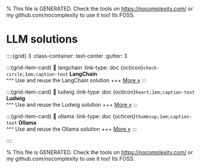 
% This file is GENERATED. Check the tools on https://nocomplexity.com/ or my github.com/nocomplexity to use it too! Its FOSS. 

# LLM solutions 
::::{grid} 3
:class-container: text-center
:gutter: 3 

:::{grid-item-card}
:link: langchain
:link-type: doc
{octicon}`check-circle;1em;caption-text` **LangChain**        
^^^
Use and reuse the LangChain solution
+++
[More »](langchain)
:::

:::{grid-item-card}
:link: ludwig
:link-type: doc
{octicon}`heart;1em;caption-text` **Ludwig**        
^^^
Use and reuse the Ludwig solution
+++
[More »](ludwig)
:::

:::{grid-item-card}
:link: ollama
:link-type: doc
{octicon}`thumbsup;1em;caption-text` **Ollama**        
^^^
Use and reuse the Ollama solution
+++
[More »](ollama)
:::

::::


% This file is GENERATED. Check the tools on https://nocomplexity.com/ or my github.com/nocomplexity to use it too! Its FOSS. 

